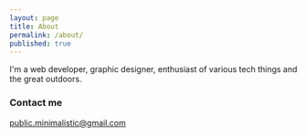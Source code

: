 ```yaml
---
layout: page
title: About
permalink: /about/
published: true
---
```


I'm a web developer, graphic designer, enthusiast of various tech things and the great outdoors.

### Contact me

[public.minimalistic@gmail.com](mailto:public.minimalistic@gmail.com)
